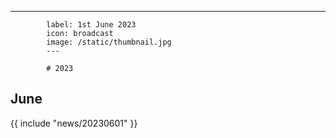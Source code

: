 ---
            label: 1st June 2023
            icon: broadcast
            image: /static/thumbnail.jpg
            ---

            # 2023
## June

{{ include "news/20230601" }}